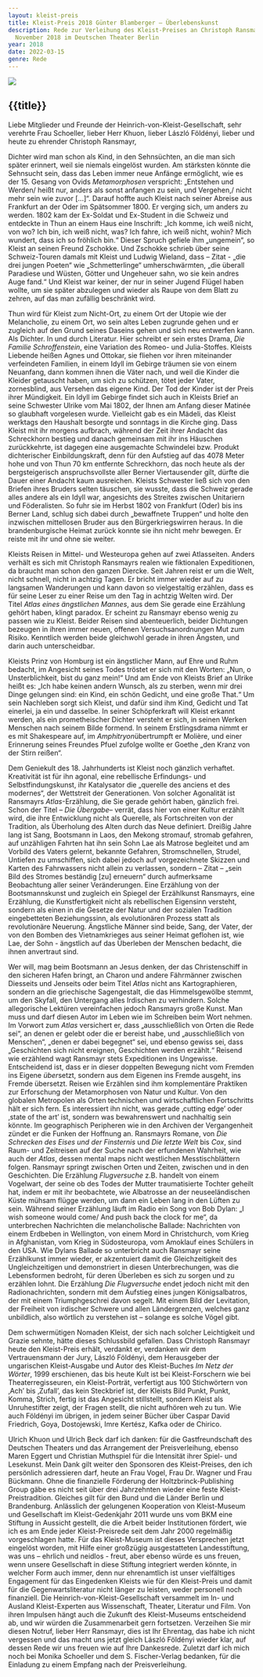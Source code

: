 ```yaml
---
layout: kleist-preis
title: Kleist-Preis 2018 Günter Blamberger – Überlebenskunst
description: Rede zur Verleihung des Kleist-Preises an Christoph Ransmayr am 18.
  November 2018 im Deutschen Theater Berlin
year: 2018
date: 2022-03-15
genre: Rede
---
```



![](/static/img/logos/logo-kleist-preis-crop.png)

## {{title}}

Liebe Mitglieder und Freunde der Heinrich-von-Kleist-Gesellschaft, sehr verehrte Frau Schoeller, lieber Herr Khuon, lieber László Földényi, lieber und heute zu ehrender Christoph Ransmayr,

Dichter wird man schon als Kind, in den Sehnsüchten, an die man sich später erinnert, weil sie niemals eingelöst wurden. Am stärksten könnte die Sehnsucht sein, dass das Leben immer neue Anfänge ermöglicht, wie es der 15. Gesang von Ovids *Metamorphosen* verspricht: „Entstehen und Werden/ heißt nur, anders als sonst anfangen zu sein, und Vergehen,/ nicht mehr sein wie zuvor \[...]“. Darauf hoffte auch Kleist nach seiner Abreise aus Frankfurt an der Oder im Spätsommer 1800. Er verging sich, um anders zu werden. 1802 kam der Ex-Soldat und Ex-Student in die Schweiz und entdeckte in Thun an einem Haus eine Inschrift: „Ich komme, ich weiß nicht, von wo? Ich bin, ich weiß nicht, was? Ich fahre, ich weiß nicht, wohin? Mich wundert, dass ich so fröhlich bin.“ Dieser Spruch gefiele ihm „ungemein“, so Kleist an seinen Freund Zschokke. Und Zschokke schrieb über seine Schweiz-Touren damals mit Kleist und Ludwig Wieland, dass – Zitat - „die drei jungen Poeten“ wie „Schmetterlinge“ umherschwärmten, „die überall Paradiese und Wüsten, Götter und Ungeheuer sahn, wo sie kein andres Auge fand.“ Und Kleist war keiner, der nur in seiner Jugend Flügel haben wollte, um sie später abzulegen und wieder als Raupe von dem Blatt zu zehren, auf das man zufällig beschränkt wird. 

Thun wird für Kleist zum Nicht-Ort, zu einem Ort der Utopie wie der Melancholie, zu einem Ort, wo sein altes Leben zugrunde gehen und er zugleich auf den Grund seines Daseins gehen und sich neu entwerfen kann. Als Dichter. In und durch Literatur. Hier schreibt er sein erstes Drama, *Die Familie Schroffenstein*, eine Variation des Romeo- und Julia-Stoffes. Kleists Liebende heißen Agnes und Ottokar, sie fliehen vor ihren miteinander verfeindeten Familien, in einem Idyll im Gebirge träumen sie von einem Neuanfang, dann kommen ihnen die Väter nach, und weil die Kinder die Kleider getauscht haben, um sich zu schützen, tötet jeder Vater, zornesblind, aus Versehen das eigene Kind. Der Tod der Kinder ist der Preis ihrer Mündigkeit. Ein Idyll im Gebirge findet sich auch in Kleists Brief an seine Schwester Ulrike vom Mai 1802, der Ihnen am Anfang dieser Matinée so glaubhaft vorgelesen wurde. Vielleicht gab es ein Mädeli, das Kleist werktags den Haushalt besorgte und sonntags in die Kirche ging. Dass Kleist mit ihr morgens aufbrach, während der Zeit ihrer Andacht das Schreckhorn bestieg und danach gemeinsam mit ihr ins Häuschen zurückkehrte, ist dagegen eine ausgemachte Schwindelei bzw. Produkt dichterischer Einbildungskraft, denn für den Aufstieg auf das 4078 Meter hohe und von Thun 70 km entfernte Schreckhorn, das noch heute als der bergsteigerisch anspruchsvollste aller Berner Viertausender gilt, dürfte die Dauer einer Andacht kaum ausreichen. Kleists Schwester ließ sich von den Briefen ihres Bruders selten täuschen, sie wusste, dass die Schweiz gerade alles andere als ein Idyll war, angesichts des Streites zwischen Unitariern und Föderalisten. So fuhr sie im Herbst 1802 von Frankfurt (Oder) bis ins Berner Land, schlug sich dabei durch „bewaffnete Truppen“ und holte den inzwischen mittellosen Bruder aus den Bürgerkriegswirren heraus. In die brandenburgische Heimat zurück konnte sie ihn nicht mehr bewegen. Er reiste mit ihr und ohne sie weiter.

Kleists Reisen in Mittel- und Westeuropa gehen auf zwei Atlasseiten. Anders verhält es sich mit Christoph Ransmayrs realen wie fiktionalen Expeditionen, da braucht man schon den ganzen Diercke. Seit Jahren reist er um die Welt, nicht schnell, nicht in achtzig Tagen. Er bricht immer wieder auf zu langsamen Wanderungen und kann davon so vielgestaltig erzählen, dass es für seine Leser zu einer Reise um den Tag in achtzig Welten wird. Der Titel *Atlas eines ängstlichen Mannes*, aus dem Sie gerade eine Erzählung gehört haben, klingt paradox. Er scheint zu Ransmayr ebenso wenig zu passen wie zu Kleist. Beider Reisen sind abenteuerlich, beider Dichtungen bezeugen in ihren immer neuen, offenen Versuchsanordnungen Mut zum Risiko. Kenntlich werden beide gleichwohl gerade in ihren Ängsten, und darin auch unterscheidbar. 

Kleists Prinz von Homburg ist ein ängstlicher Mann, auf Ehre und Ruhm bedacht, im Angesicht seines Todes tröstet er sich mit den Worten: „Nun, o Unsterblichkeit, bist du ganz mein!“ Und am Ende von Kleists Brief an Ulrike heißt es: „Ich habe keinen andern Wunsch, als zu sterben, wenn mir drei Dinge gelungen sind: ein Kind, ein schön Gedicht, und eine große That.“ Um sein Nachleben sorgt sich Kleist, und dafür sind ihm Kind, Gedicht und Tat einerlei, ja ein und dasselbe. In seiner Schöpferkraft will Kleist erkannt werden, als ein prometheischer Dichter versteht er sich, in seinen Werken Menschen nach seinem Bilde formend. In seinem Erstlingsdrama nimmt er es mit Shakespeare auf, im *Amphitryon*übertrumpft er Molière, und einer Erinnerung seines Freundes Pfuel zufolge wollte er Goethe „den Kranz von der Stirn reißen“.

Dem Geniekult des 18. Jahrhunderts ist Kleist noch gänzlich verhaftet. Kreativität ist für ihn agonal, eine rebellische Erfindungs- und Selbstfindungskunst, ihr Katalysator die „querelle des anciens et des modernes“, der Wettstreit der Generationen. Von solcher Agonalität ist Ransmayrs *Atlas*-Erzählung, die Sie gerade gehört haben, gänzlich frei. Schon der Titel – *Die Übergabe*– verrät, dass hier von einer Kultur erzählt wird, die ihre Entwicklung nicht als Querelle, als Fortschreiten von der Tradition, als Überholung des Alten durch das Neue definiert. Dreißig Jahre lang ist Sang, Bootsmann in Laos, den Mekong stromauf, stromab gefahren, auf unzähligen Fahrten hat ihn sein Sohn Lae als Matrose begleitet und am Vorbild des Vaters gelernt, bekannte Gefahren, Stromschnellen, Strudel, Untiefen zu umschiffen, sich dabei jedoch auf vorgezeichnete Skizzen und Karten des Fahrwassers nicht allein zu verlassen, sondern – Zitat – „sein Bild des Stromes beständig \[zu] erneuern“ durch aufmerksame Beobachtung aller seiner Veränderungen. Eine Erzählung von der Bootsmannskunst und zugleich ein Spiegel der Erzählkunst Ransmayrs, eine Erzählung, die Kunstfertigkeit nicht als rebellischen Eigensinn versteht, sondern als einen in die Gesetze der Natur und der sozialen Tradition eingebetteten Beziehungssinn, als evolutionären Prozess statt als revolutionäre Neuerung. Ängstliche Männer sind beide, Sang, der Vater, der von den Bomben des Vietnamkrieges aus seiner Heimat geflohen ist, wie Lae, der Sohn - ängstlich auf das Überleben der Menschen bedacht, die ihnen anvertraut sind. 

Wer will, mag beim Bootsmann an Jesus denken, der das Christenschiff in den sicheren Hafen bringt, an Charon und andere Fährmänner zwischen Diesseits und Jenseits oder beim Titel *Atlas* nicht ans Kartographieren, sondern an die griechische Sagengestalt, die das Himmelsgewölbe stemmt, um den Skyfall, den Untergang alles Irdischen zu verhindern. Solche allegorische Lektüren vereinfachen jedoch Ransmayrs große Kunst. Man muss und darf diesen Autor im Leben wie im Schreiben beim Wort nehmen. Im Vorwort zum *Atlas* versichert er, dass „ausschließlich von Orten die Rede sei“, an denen er gelebt oder die er bereist habe, und „ausschließlich von Menschen“, „denen er dabei begegnet“ sei, und ebenso gewiss sei, dass „Geschichten sich nicht ereignen, Geschichten werden erzählt.“ Reisend wie erzählend wagt Ransmayr stets Expeditionen ins Ungewisse. Entscheidend ist, dass er in dieser doppelten Bewegung nicht vom Fremden ins Eigene *über*setzt, sondern aus dem Eigenen ins Fremde ausgeht, ins Fremde übersetzt. Reisen wie Erzählen sind ihm komplementäre Praktiken zur Erforschung der Metamorphosen von Natur und Kultur. Von den globalen Metropolen als Orten technischen und wirtschaftlichen Fortschritts hält er sich fern. Es interessiert ihn nicht, was gerade ‚cutting edge’ oder ‚state of the art’ ist, sondern was bewahrenswert und nachhaltig sein könnte. Im geographisch Peripheren wie in den Archiven der Vergangenheit zündet er die Funken der Hoffnung an. Ransmayrs Romane, von *Die Schrecken des Eises und der Finsternis* und *Die letzte Welt* bis *Cox*, sind Raum- und Zeitreisen auf der Suche nach der erfundenen Wahrheit, wie auch der *Atlas*, dessen mental maps nicht westlichen Messtischblättern folgen. Ransmayr springt zwischen Orten und Zeiten, zwischen und in den Geschichten. Die Erzählung *Flugversuche* z.B. handelt von einem Vogelwart, der seine ob des Todes der Mutter traumatisierte Tochter geheilt hat, indem er mit ihr beobachtete, wie Albatrosse an der neuseeländischen Küste mühsam flügge werden, um dann ein Leben lang in den Lüften zu sein. Während seiner Erzählung läuft im Radio ein Song von Bob Dylan: „I wish someone would come/ And push back the clock for me“, da unterbrechen Nachrichten die melancholische Ballade: Nachrichten von einem Erdbeben in Wellington, von einem Mord in Christchurch, vom Krieg in Afghanistan, vom Krieg in Südosteuropa, vom Amoklauf eines Schülers in den USA. Wie Dylans Ballade so unterbricht auch Ransmayr seine Erzählkunst immer wieder, er akzentuiert damit die Gleichzeitigkeit des Ungleichzeitigen und demonstriert in diesen Unterbrechungen, was die Lebensformen bedroht, für deren Überleben es sich zu sorgen und zu erzählen lohnt. Die Erzählung *Die Flugversuche* endet jedoch nicht mit den Radionachrichten, sondern mit dem Aufstieg eines jungen Königsalbatros, der mit einem Triumphgeschrei davon segelt. Mit einem Bild der Levitation, der Freiheit von irdischer Schwere und allen Ländergrenzen, welches ganz unbildlich, also wörtlich zu verstehen ist – solange es solche Vögel gibt.  

Dem schwermütigen Nomaden Kleist, der sich nach solcher Leichtigkeit und Grazie sehnte, hätte dieses Schlussbild gefallen. Dass Christoph Ransmayr heute den Kleist-Preis erhält, verdankt er, verdanken wir dem Vertrauensmann der Jury, László Földényi, dem Herausgeber der ungarischen Kleist-Ausgabe und Autor des Kleist-Buches *Im Netz der Wörter*, 1999 erschienen, das bis heute Kult ist bei Kleist-Forschern wie bei Theaterregisseuren, ein Kleist-Porträt, verfertigt aus 100 Stichwörtern von ‚Ach’ bis ‚Zufall’, das kein Steckbrief ist, der Kleists Bild Punkt, Punkt, Komma, Strich, fertig ist das Angesicht stillstellt, sondern Kleist als Unruhestifter zeigt, der Fragen stellt, die nicht aufhören weh zu tun. Wie auch Földényi im übrigen, in jedem seiner Bücher über Caspar David Friedrich, Goya, Dostojewski, Imre Kertész, Kafka oder de Chirico.

Ulrich Khuon und Ulrich Beck darf ich danken: für die Gastfreundschaft des Deutschen Theaters und das Arrangement der Preisverleihung, ebenso Maren Eggert und Christian Muthspiel für die Intensität ihrer Spiel- und Lesekunst. Mein Dank gilt weiter den Sponsoren des Kleist-Preises, den ich persönlich adressieren darf, heute an Frau Vogel, Frau Dr. Wagner und Frau Bückmann. Ohne die finanzielle Förderung der Holtzbrinck-Publishing Group gäbe es nicht seit über drei Jahrzehnten wieder eine feste Kleist-Preistradition. Gleiches gilt für den Bund und die Länder Berlin und Brandenburg. Anlässlich der gelungenen Kooperation von Kleist-Museum und Gesellschaft im Kleist-Gedenkjahr 2011 wurde uns vom BKM eine Stiftung in Aussicht gestellt, die die Arbeit beider Institutionen fördert, wie ich es am Ende jeder Kleist-Preisrede seit dem Jahr 2000 regelmäßig vorgeschlagen hatte. Für das Kleist-Museum ist dieses Versprechen jetzt eingelöst worden, mit Hilfe einer großzügig ausgestatteten Landesstiftung, was uns – ehrlich und neidlos - freut, aber ebenso würde es uns freuen, wenn unsere Gesellschaft in diese Stiftung integriert werden könnte, in welcher Form auch immer, denn nur ehrenamtlich ist unser vielfältiges Engagement für das Eingedenken Kleists wie für den Kleist-Preis und damit für die Gegenwartsliteratur nicht länger zu leisten, weder personell noch finanziell. Die Heinrich-von-Kleist-Gesellschaft versammelt im In- und Ausland Kleist-Experten aus Wissenschaft, Theater, Literatur und Film. Von ihren Impulsen hängt auch die Zukunft des Kleist-Museums entscheidend ab, und wir würden die Zusammenarbeit gern fortsetzen. Verzeihen Sie mir diesen Notruf, lieber Herr Ransmayr, dies ist Ihr Ehrentag, das habe ich nicht vergessen und das macht uns jetzt gleich László Földényi wieder klar, auf dessen Rede wir uns freuen wie auf Ihre Dankesrede. Zuletzt darf ich mich noch bei Monika Schoeller und dem S. Fischer-Verlag bedanken, für die Einladung zu einem Empfang nach der Preisverleihung.